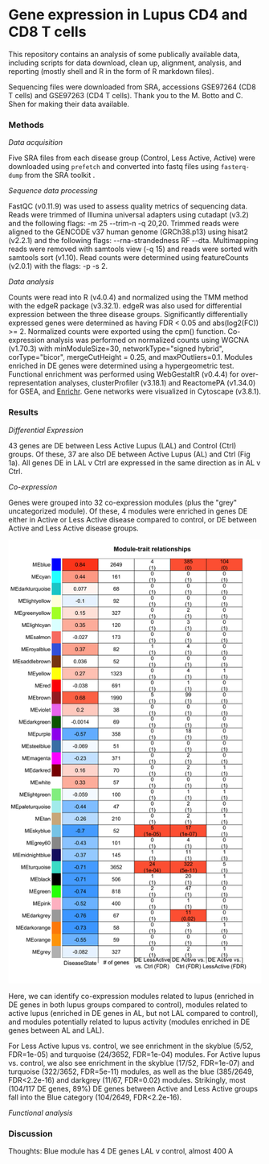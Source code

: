 # Gene expression in Lupus CD4 and CD8 T cells

This repository contains an analysis of some publically available data, including scripts for data download, clean up, alignment, analysis, and reporting (mostly shell and R in the form of R markdown files).

Sequencing files were downloaded from SRA, accessions GSE97264 (CD8 T cells) and GSE97263 (CD4 T cells). Thank you to the M. Botto and C. Shen for making their data available.

### Methods

*Data acquisition*

Five SRA files from each disease group (Control, Less Active, Active) were downloaded using `prefetch` and converted into fastq files using `fasterq-dump` from the SRA toolkit .

*Sequence data processing*

FastQC (v0.11.9) was used to assess quality metrics of sequencing data. Reads were trimmed of Illumina universal adapters using cutadapt (v3.2) and the following flags: -m 25 --trim-n -q 20,20. Trimmed reads were aligned to the GENCODE v37 human genome (GRCh38.p13) using hisat2 (v2.2.1) and the following flags: --rna-strandedness RF --dta. Multimapping reads were removed with samtools view (-q 15) and reads were sorted with samtools sort (v1.10). Read counts were determined using featureCounts (v2.0.1) with the flags: -p -s 2.

*Data analysis*

Counts were read into R (v4.0.4) and normalized using the TMM method with the edgeR package (v3.32.1). edgeR was also used for differential expression between the three disease groups. Significantly differentially expressed genes were determined as having FDR < 0.05 and abs(log2(FC)) >= 2. Normalized counts were exported using the cpm() function. Co-expression analysis was performed on normalized counts using WGCNA (v1.70.3) with minModuleSize=30, networkType="signed hybrid", corType="bicor", mergeCutHeight = 0.25, and maxPOutliers=0.1. Modules enriched in DE genes were determined using a hypergeometric test. Functional enrichment was performed using WebGestaltR (v0.4.4) for over-representation analyses, clusterProfiler (v3.18.1) and ReactomePA (v1.34.0) for GSEA, and [Enrichr](https://maayanlab.cloud/Enrichr/). Gene networks were visualized in Cytoscape (v3.8.1).

### Results

*Differential Expression*

43 genes are DE between Less Active Lupus (LAL) and Control (Ctrl) groups. Of these, 37 are also DE between Active Lupus (AL) and Ctrl (Fig 1a). All genes DE in LAL v Ctrl are expressed in the same direction as in AL v Ctrl.

*Co-expression*

Genes were grouped into 32 co-expression modules (plus the "grey" uncategorized module). Of these, 4 modules were enriched in genes DE either in Active or Less Active disease compared to control, or DE between Active and Less Active disease groups.

![Fig 2: Association with disease group and modules with enriched genes](https://github.com/louislamont/LupusTCells/blob/main/plots/CD8/wgcna/modules-w-DE-genes.png)

Here, we can identify co-expression modules related to lupus (enriched in DE genes in both lupus groups compared to control), modules related to active lupus (enriched in DE genes in AL, but not LAL compared to control), and modules potentially related to lupus activity (modules enriched in DE genes between AL and LAL).

For Less Active lupus vs. control, we see enrichment in the skyblue (5/52, FDR=1e-05) and turquoise (24/3652, FDR=1e-04) modules. For Active lupus vs. control, we also see enrichment in the skyblue (17/52, FDR=1e-07) and turquoise (322/3652, FDR=5e-11) modules, as well as the blue (385/2649, FDR<2.2e-16) and darkgrey (11/67, FDR=0.02) modules. Strikingly, most (104/117 DE genes, 89%) DE genes between Active and Less Active groups fall into the Blue category (104/2649, FDR<2.2e-16).

*Functional analysis*

### Discussion

Thoughts: Blue module has 4 DE genes LAL v control, almost 400 A